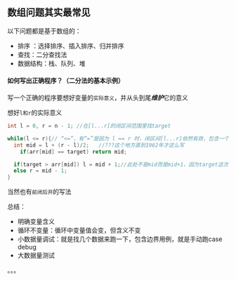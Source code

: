 ## 数组问题其实最常见

以下问题都是基于数组的：

* 排序 ：选择排序、插入排序、归并排序
* 查找：二分查找法
* 数据结构：栈、队列、堆



#### 如何写出正确程序？（二分法的基本示例）

写一个正确的程序要想好变量的`实际意义`，并从头到尾***维护***它的意义

想好`l和r`的实际意义

```java
int l = 0, r = n - 1; //在[l...r]的闭区间范围里找target

while(l <= r){// “<=”，有“=”是因为 l == r 时，闭区间[l...r]依然有效，包含一个元素
  int mid = l + (r - l)/2;   //???这个地方直到1962年才这么写
	if(arr[mid] == target) return mid;

  if(target > arr[mid]) l = mid + 1;//此处不是mid而是mid+1，因为target这次要在[mid+1...r]里找
  else r = mid - 1;
}
```

当然也有`前闭后开`的写法



总结：

* 明确变量含义
* 循环不变量：循环中变量值会变，但含义不变
* 小数据量调试：就是找几个数据来跑一下，包含边界用例，就是手动跑case debug
* 大数据量测试



。。。